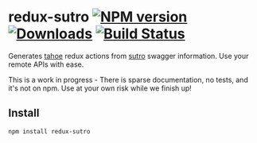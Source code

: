 # redux-sutro [![NPM version][npm-image]][npm-url] [![Downloads][downloads-image]][npm-url] [![Build Status][travis-image]][travis-url]

Generates [tahoe](https://github.com/shastajs/tahoe) redux actions from [sutro](https://github.com/shastajs/sutro) swagger information. Use your remote APIs with ease.

This is a work in progress - There is sparse documentation, no tests, and it's not on npm. Use at your own risk while we finish up!

## Install

```
npm install redux-sutro
```

[downloads-image]: http://img.shields.io/npm/dm/redux-sutro.svg
[npm-url]: https://npmjs.org/package/redux-sutro
[npm-image]: http://img.shields.io/npm/v/redux-sutro.svg

[travis-url]: https://travis-ci.org/shastajs/redux-sutro
[travis-image]: https://travis-ci.org/shastajs/redux-sutro.png?branch=master
